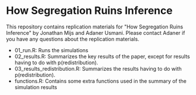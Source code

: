 # How Segregation Ruins Inference

This repository contains replication materials for "How Segregation Ruins Inference" by Jonathan Mijs and Adaner Usmani. Please contact Adaner if you have any questions about the replication materials. 

+ 01_run.R: Runs the simulations 
+ 02_results.R: Summarizes the key results of the paper, except for results having to do with p(redistribution). 
+ 03_results_redistribution.R: Summarizes the results having to do with p(redistribution). 
+ functions.R: Contains some extra functions used in the summary of the simulation results
